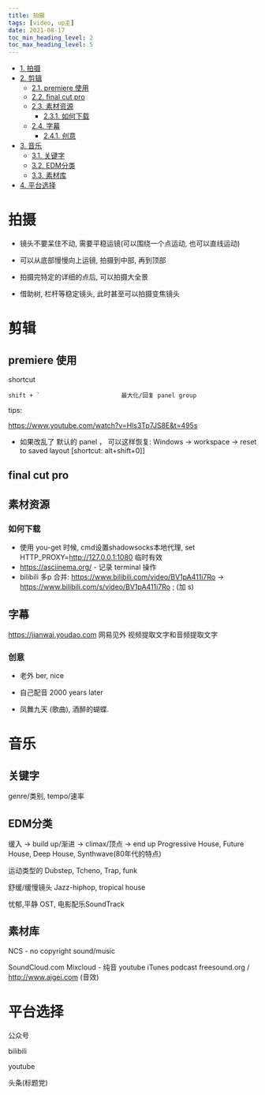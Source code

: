 ```yaml
---
title: 拍摄
tags: [video, up主]
date: 2021-08-17
toc_min_heading_level: 2
toc_max_heading_level: 5
---
```


<!--more-->

<!-- TOC -->

- [1. 拍摄](#1-%E6%8B%8D%E6%91%84)
- [2. 剪辑](#2-%E5%89%AA%E8%BE%91)
    - [2.1. premiere 使用](#21-premiere-%E4%BD%BF%E7%94%A8)
    - [2.2. final cut pro](#22-final-cut-pro)
    - [2.3. 素材资源](#23-%E7%B4%A0%E6%9D%90%E8%B5%84%E6%BA%90)
        - [2.3.1. 如何下载](#231-%E5%A6%82%E4%BD%95%E4%B8%8B%E8%BD%BD)
    - [2.4. 字幕](#24-%E5%AD%97%E5%B9%95)
        - [2.4.1. 创意](#241-%E5%88%9B%E6%84%8F)
- [3. 音乐](#3-%E9%9F%B3%E4%B9%90)
    - [3.1. 关键字](#31-%E5%85%B3%E9%94%AE%E5%AD%97)
    - [3.2. EDM分类](#32-edm%E5%88%86%E7%B1%BB)
    - [3.3. 素材库](#33-%E7%B4%A0%E6%9D%90%E5%BA%93)
- [4. 平台选择](#4-%E5%B9%B3%E5%8F%B0%E9%80%89%E6%8B%A9)

<!-- /TOC -->

# 拍摄

* 镜头不要呆住不动, 需要平稳运镜(可以围绕一个点运动, 也可以直线运动)

* 可以从底部慢慢向上运镜, 拍摄到中部, 再到顶部

* 拍摄完特定的详细的点后, 可以拍摄大全景

* 借助树, 栏杆等稳定镜头, 此时甚至可以拍摄变焦镜头

# 剪辑

## premiere 使用

shortcut

```
shift + `                       最大化/回复 panel group
```

tips:

https://www.youtube.com/watch?v=Hls3Tp7JS8E&t=495s

- 如果改乱了 默认的 panel ， 可以这样恢复: Windows -> workspace -> reset to saved layout [shortcut: alt+shift+0]]

## final cut pro

## 素材资源

### 如何下载

- 使用 you-get 时候, cmd设置shadowsocks本地代理, set HTTP_PROXY=http://127.0.0.1:1080  临时有效
- https://asciinema.org/ - 记录 terminal 操作
- bilibili 多p 合并: https://www.bilibili.com/video/BV1pA411i7Ro -> https://www.bilibili.com/s/video/BV1pA411i7Ro ; (加 s)


## 字幕

https://jianwai.youdao.com 网易见外 视频提取文字和音频提取文字

### 创意

- 老外 ber, nice

- 自己配音 2000 years later

- 凤舞九天 (歌曲), 酒醉的蝴蝶.


# 音乐

## 关键字

genre/类别, tempo/速率

## EDM分类

缓入 -> build up/渐进 -> climax/顶点 -> end up
Progressive House, Future House, Deep House, Synthwave(80年代的特点)

运动类型的
Dubstep, Tcheno, Trap, funk

舒缓/缓慢镜头
Jazz-hiphop, tropical house

忧郁,平静
OST, 电影配乐SoundTrack

## 素材库

NCS - no copyright sound/music

SoundCloud.com
Mixcloud - 纯音
youtube
iTunes podcast
freesound.org / http://www.aigei.com (音效)

# 平台选择

公众号

bilibili

youtube

头条(标题党)
